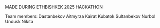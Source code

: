MADE DURING ETHBISHKEK 2025 HACKATHON

Team members:
Dastanbekov Aitmyrza
Kairat Kubatok
Sultanbekov Nurbol
Undusk Nikita
